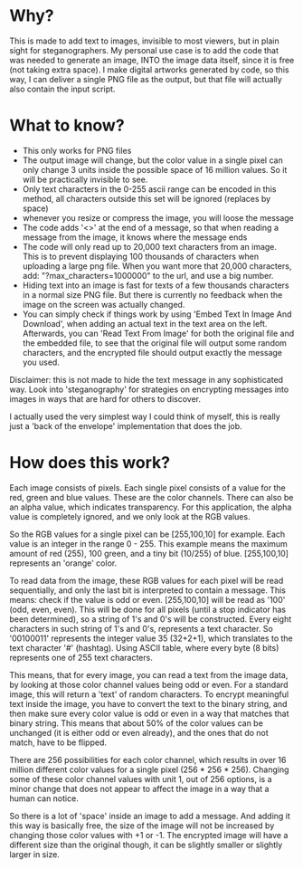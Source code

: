 Why?
====

This is made to add text to images, invisible to most viewers, but in plain sight for steganographers.
My personal use case is to add the code that was needed to generate an image, INTO the image data itself, since it is free (not taking extra space).
I make digital artworks generated by code, so this way, I can deliver a single PNG file as the output, but that file will actually also contain the input script.

What to know?
=============
- This only works for PNG files
- The output image will change, but the color value in a single pixel can only change 3 units inside the possible space of 16 million values. So it will be practically invisible to see.
- Only text characters in the 0-255 ascii range can be encoded in this method, all characters outside this set will be ignored (replaces by space)
- whenever you resize or compress the image, you will loose the message
- The code adds '<<STOP>>' at the end of a message, so that when reading a message from the image, it knows where the message ends 
- The code will only read up to 20,000 text characters from an image. This is to prevent displaying 100 thousands of characters when uploading a large png file.
When you want more that 20,000 characters, add: "?max_characters=1000000" to the url, and use a big number.
- Hiding text into an image is fast for texts of a few thousands characters in a normal size PNG file. 
But there is currently no feedback when the image on the screen was actually changed.
- You can simply check if things work by using 'Embed Text In Image And Download', when adding an actual text in the text area on the left.
Afterwards, you can 'Read Text From Image' for both the original file and the embedded file, to see that the original file will output some random characters, and the encrypted file should output exactly the message you used.


Disclaimer: this is not made to hide the text message in any sophisticated way.
Look into 'steganography' for strategies on encrypting messages into images in ways that are hard for others to discover.

I actually used the very simplest way I could think of myself, this is really just a 'back of the envelope' implementation that does the job.


How does this work?
===================
Each image consists of pixels. Each single pixel consists of a value for the
red, green and blue values. These are the color channels. There can also be an alpha value, which indicates transparency.
For this application, the alpha value is completely ignored, and we only look at the RGB values.

So the RGB values for a single pixel can be [255,100,10] for example.
Each value is an integer in the range 0 - 255. This example means the maximum amount of red (255), 100 green, and a tiny bit (10/255) of blue.
[255,100,10] represents an 'orange' color.

To read data from the image, these RGB values for each pixel will be read sequentially, and only the last bit is interpreted to contain a message.
This means: check if the value is odd or even. [255,100,10] will be read as '100' (odd, even, even).
This will be done for all pixels (until a stop indicator has been determined), so a string of 1's and 0's will be constructed.
Every eight characters in such string of 1's and 0's, represents a text character. So '00100011' represents the integer value 35 (32+2+1), which translates to the text character '#' (hashtag).
Using ASCII table, where every byte (8 bits) represents one of 255 text characters.

This means, that for every image, you can read a text from the image data, by looking at those color channel values being odd or even.
For a standard image, this will return a 'text' of random characters.
To encrypt meaningful text inside the image, you have to convert the text to the binary string, and then make sure every color value is odd or even in a way that matches that binary string.
This means that about 50% of the color values can be unchanged (it is either odd or even already), and the ones that do not match, have to be flipped.

There are 256 possibilities for each color channel, which results in over 16 million different color values for a single pixel (256 * 256 * 256).
Changing some of these color channel values with unit 1, out of 256 options, is a minor change that does not appear to affect the image in a way that a human can notice.

So there is a lot of 'space' inside an image to add a message. And adding it this way is basically free, the size of the image will not be increased by changing those color values with +1 or -1.
The encrypted image will have a different size than the original though, it can be slightly smaller or slightly larger in size.

